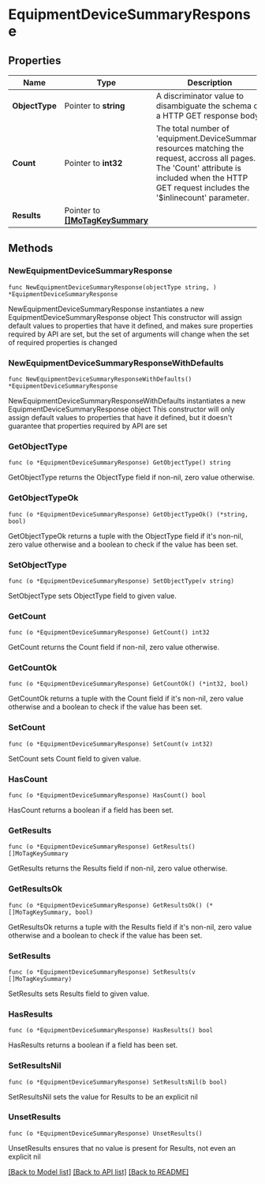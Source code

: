 # EquipmentDeviceSummaryResponse

## Properties

Name | Type | Description | Notes
------------ | ------------- | ------------- | -------------
**ObjectType** | Pointer to **string** | A discriminator value to disambiguate the schema of a HTTP GET response body. | 
**Count** | Pointer to **int32** | The total number of &#39;equipment.DeviceSummary&#39; resources matching the request, accross all pages. The &#39;Count&#39; attribute is included when the HTTP GET request includes the &#39;$inlinecount&#39; parameter. | [optional] 
**Results** | Pointer to [**[]MoTagKeySummary**](MoTagKeySummary.md) |  | [optional] 

## Methods

### NewEquipmentDeviceSummaryResponse

`func NewEquipmentDeviceSummaryResponse(objectType string, ) *EquipmentDeviceSummaryResponse`

NewEquipmentDeviceSummaryResponse instantiates a new EquipmentDeviceSummaryResponse object
This constructor will assign default values to properties that have it defined,
and makes sure properties required by API are set, but the set of arguments
will change when the set of required properties is changed

### NewEquipmentDeviceSummaryResponseWithDefaults

`func NewEquipmentDeviceSummaryResponseWithDefaults() *EquipmentDeviceSummaryResponse`

NewEquipmentDeviceSummaryResponseWithDefaults instantiates a new EquipmentDeviceSummaryResponse object
This constructor will only assign default values to properties that have it defined,
but it doesn't guarantee that properties required by API are set

### GetObjectType

`func (o *EquipmentDeviceSummaryResponse) GetObjectType() string`

GetObjectType returns the ObjectType field if non-nil, zero value otherwise.

### GetObjectTypeOk

`func (o *EquipmentDeviceSummaryResponse) GetObjectTypeOk() (*string, bool)`

GetObjectTypeOk returns a tuple with the ObjectType field if it's non-nil, zero value otherwise
and a boolean to check if the value has been set.

### SetObjectType

`func (o *EquipmentDeviceSummaryResponse) SetObjectType(v string)`

SetObjectType sets ObjectType field to given value.


### GetCount

`func (o *EquipmentDeviceSummaryResponse) GetCount() int32`

GetCount returns the Count field if non-nil, zero value otherwise.

### GetCountOk

`func (o *EquipmentDeviceSummaryResponse) GetCountOk() (*int32, bool)`

GetCountOk returns a tuple with the Count field if it's non-nil, zero value otherwise
and a boolean to check if the value has been set.

### SetCount

`func (o *EquipmentDeviceSummaryResponse) SetCount(v int32)`

SetCount sets Count field to given value.

### HasCount

`func (o *EquipmentDeviceSummaryResponse) HasCount() bool`

HasCount returns a boolean if a field has been set.

### GetResults

`func (o *EquipmentDeviceSummaryResponse) GetResults() []MoTagKeySummary`

GetResults returns the Results field if non-nil, zero value otherwise.

### GetResultsOk

`func (o *EquipmentDeviceSummaryResponse) GetResultsOk() (*[]MoTagKeySummary, bool)`

GetResultsOk returns a tuple with the Results field if it's non-nil, zero value otherwise
and a boolean to check if the value has been set.

### SetResults

`func (o *EquipmentDeviceSummaryResponse) SetResults(v []MoTagKeySummary)`

SetResults sets Results field to given value.

### HasResults

`func (o *EquipmentDeviceSummaryResponse) HasResults() bool`

HasResults returns a boolean if a field has been set.

### SetResultsNil

`func (o *EquipmentDeviceSummaryResponse) SetResultsNil(b bool)`

 SetResultsNil sets the value for Results to be an explicit nil

### UnsetResults
`func (o *EquipmentDeviceSummaryResponse) UnsetResults()`

UnsetResults ensures that no value is present for Results, not even an explicit nil

[[Back to Model list]](../README.md#documentation-for-models) [[Back to API list]](../README.md#documentation-for-api-endpoints) [[Back to README]](../README.md)



